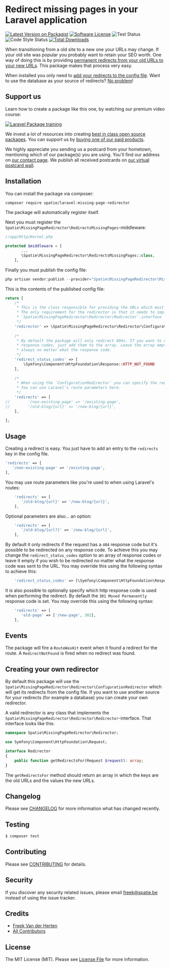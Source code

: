 # Redirect missing pages in your Laravel application

[![Latest Version on Packagist](https://img.shields.io/packagist/v/spatie/laravel-missing-page-redirector.svg?style=flat-square)](https://packagist.org/packages/spatie/laravel-missing-page-redirector)
[![Software License](https://img.shields.io/badge/license-MIT-brightgreen.svg?style=flat-square)](LICENSE.md)
![Test Status](https://img.shields.io/github/workflow/status/spatie/laravel-missing-page-redirector/run-tests?label=tests)
![Code Style Status](https://img.shields.io/github/workflow/status/spatie/laravel-missing-page-redirector/php-cs-fixer?label=code%20style)
[![Total Downloads](https://img.shields.io/packagist/dt/spatie/laravel-missing-page-redirector.svg?style=flat-square)](https://packagist.org/packages/spatie/laravel-missing-page-redirector)

When transitioning from a old site to a new one your URLs may change. If your old site was popular you probably want to retain your SEO worth. One way of doing this is by providing [permanent redirects from your old URLs to your new URLs](https://support.google.com/webmasters/answer/93633?hl=en). This package makes that process very easy.

When installed you only need to [add your redirects to the config file](https://github.com/spatie/laravel-missing-page-redirector#usage). Want to use the database as your source of redirects? [No problem](https://github.com/spatie/laravel-missing-page-redirector#creating-your-own-redirector)!

## Support us

Learn how to create a package like this one, by watching our premium video course:

[![Laravel Package training](https://spatie.be/github/package-training.jpg)](https://laravelpackage.training)

We invest a lot of resources into creating [best in class open source packages](https://spatie.be/open-source). You can support us by [buying one of our paid products](https://spatie.be/open-source/support-us).

We highly appreciate you sending us a postcard from your hometown, mentioning which of our package(s) you are using. You'll find our address on [our contact page](https://spatie.be/about-us). We publish all received postcards on [our virtual postcard wall](https://spatie.be/open-source/postcards).

## Installation

You can install the package via composer:

``` bash
composer require spatie/laravel-missing-page-redirector
```

The package will automatically register itself.

Next you must register the `Spatie\MissingPageRedirector\RedirectsMissingPages`-middleware:

```php
//app/Http/Kernel.php

protected $middleware = [
       ...
       \Spatie\MissingPageRedirector\RedirectsMissingPages::class,
    ],
```

Finally you must publish the config file:

```php
php artisan vendor:publish --provider="Spatie\MissingPageRedirector\MissingPageRedirectorServiceProvider"
```

This is the contents of the published config file:

```php
return [
    /*
     * This is the class responsible for providing the URLs which must be redirected.
     * The only requirement for the redirector is that it needs to implement the
     * `Spatie\MissingPageRedirector\Redirector\Redirector`-interface
     */
    'redirector' => \Spatie\MissingPageRedirector\Redirector\ConfigurationRedirector::class,
    
    /*
     * By default the package will only redirect 404s. If you want to redirect on other
     * response codes, just add them to the array. Leave the array empty to redirect
     * always no matter what the response code.
     */
    'redirect_status_codes' => [
        \Symfony\Component\HttpFoundation\Response::HTTP_NOT_FOUND
    ],
    
    /*
     * When using the `ConfigurationRedirector` you can specify the redirects in this array.
     * You can use Laravel's route parameters here.
     */
    'redirects' => [
//        '/non-existing-page' => '/existing-page',
//        '/old-blog/{url}' => '/new-blog/{url}',
    ],

];
```

## Usage

Creating a redirect is easy. You just have to add an entry to the `redirects` key in the config file.

```php
'redirects' => [
   '/non-existing-page' => '/existing-page',
],
```

You may use route parameters like you're used to when using Laravel's routes:

```php
    'redirects' => [
       '/old-blog/{url}' => '/new-blog/{url}',
    ],
```

Optional parameters are also... an option:

```php
    'redirects' => [
       '/old-blog/{url?}' => '/new-blog/{url}',
    ],
```

By default it only redirects if the request has a `404` response code but it's possible to be redirected on any response code.
To achieve this you may change the ```redirect_status_codes``` option to an array of response codes or leave it empty if you wish to be redirected no matter what the response code was sent to the URL.
You may override this using the following syntax to achieve this:  

```php
    'redirect_status_codes' => [\Symfony\Component\HttpFoundation\Response::HTTP_NOT_FOUND],
```

It is also possible to optionally specify which http response code is used when performing the redirect. By default the ```301 Moved Permanently``` response code is set. You may override this using the following syntax:   

```php
    'redirects' => [
       'old-page' => ['/new-page', 302],
    ],
```

## Events

The package will fire a `RouteWasHit` event when it found a redirect for the route. A `RedirectNotFound` is fired when no redirect was found.

## Creating your own redirector

By default this package will use the `Spatie\MissingPageRedirector\Redirector\ConfigurationRedirector` which will get its redirects from the config file. If you want to use another source for your redirects (for example a database) you can create your own redirector.

A valid redirector is any class that implements the `Spatie\MissingPageRedirector\Redirector\Redirector`-interface. That interface looks like this:

```php
namespace Spatie\MissingPageRedirector\Redirector;

use Symfony\Component\HttpFoundation\Request;

interface Redirector
{
    public function getRedirectsFor(Request $request): array;
}

```

The `getRedirectsFor` method should return an array in which the keys are the old URLs and the values the new URLs.

## Changelog

Please see [CHANGELOG](CHANGELOG.md) for more information what has changed recently.

## Testing

``` bash
$ composer test
```

## Contributing

Please see [CONTRIBUTING](CONTRIBUTING.md) for details.

## Security

If you discover any security related issues, please email freek@spatie.be instead of using the issue tracker.

## Credits

- [Freek Van der Herten](https://github.com/freekmurze)
- [All Contributors](../../contributors)

## License

The MIT License (MIT). Please see [License File](LICENSE.md) for more information.
